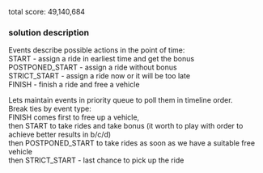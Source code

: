total score: 49,140,684

### solution description
Events describe possible actions in the point of time:  
START - assign a ride in earliest time and get the bonus  
POSTPONED_START - assign a ride without bonus  
STRICT_START - assign a ride now or it will be too late  
FINISH - finish a ride and free a vehicle  

Lets maintain events in priority queue to poll them in timeline order.  
Break ties by event type:   
FINISH comes first to free up a vehicle,   
then START to take rides and take bonus (it worth to play with order to achieve better results in b/c/d)  
then POSTPONED_START to take rides as soon as we have a suitable free vehicle  
then STRICT_START - last chance to pick up the ride  

